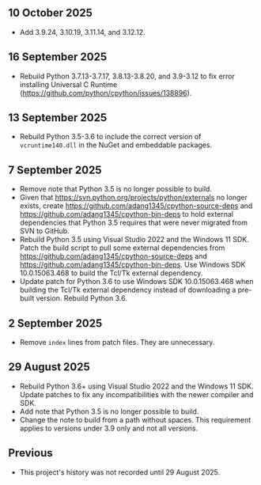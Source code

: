 ## 10 October 2025

- Add 3.9.24, 3.10.19, 3.11.14, and 3.12.12.

## 16 September 2025

- Rebuild Python 3.7.13-3.7.17, 3.8.13-3.8.20, and 3.9-3.12 to fix error installing Universal C Runtime (https://github.com/python/cpython/issues/138896).

## 13 September 2025

- Rebuild Python 3.5-3.6 to include the correct version of `vcruntime140.dll` in the NuGet and embeddable packages.

## 7 September 2025

- Remove note that Python 3.5 is no longer possible to build.
- Given that https://svn.python.org/projects/python/externals no longer exists, create https://github.com/adang1345/cpython-source-deps and https://github.com/adang1345/cpython-bin-deps to hold external dependencies that Python 3.5 requires that were never migrated from SVN to GitHub.
- Rebuild Python 3.5 using Visual Studio 2022 and the Windows 11 SDK. Patch the build script to pull some external dependencies from https://github.com/adang1345/cpython-source-deps and https://github.com/adang1345/cpython-bin-deps. Use Windows SDK 10.0.15063.468 to build the Tcl/Tk external dependency.
- Update patch for Python 3.6 to use Windows SDK 10.0.15063.468 when building the Tcl/Tk external dependency instead of downloading a pre-built version. Rebuild Python 3.6.

## 2 September 2025

- Remove `index` lines from patch files. They are unnecessary.

## 29 August 2025

- Rebuild Python 3.6+ using Visual Studio 2022 and the Windows 11 SDK. Update patches to fix any incompatibilities with the newer compiler and SDK.
- Add note that Python 3.5 is no longer possible to build.
- Change the note to build from a path without spaces. This requirement applies to versions under 3.9 only and not all versions.

## Previous

- This project's history was not recorded until 29 August 2025.
